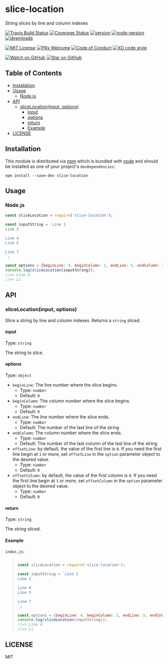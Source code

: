 # slice-location

String slices by line and column indexes

[![Travis Build Status](https://travis-ci.org/forresst/slice-location.svg?branch=master)](https://travis-ci.org/forresst/slice-location)
[![Coverage Status](https://coveralls.io/repos/github/forresst/slice-location/badge.svg)](https://coveralls.io/github/forresst/slice-location)
[![version](https://img.shields.io/npm/v/slice-location.svg?style=flat-square)](https://www.npmjs.com/package/slice-location)
[![node-version](https://img.shields.io/badge/node-%3E%3D%208.0-orange.svg?style=flat-square)](https://nodejs.org)
[![downloads](https://img.shields.io/npm/dm/slice-location.svg?style=flat-square)](http://npm-stat.com/charts.html?package=slice-location)

[![MIT License](https://img.shields.io/npm/l/slice-location.svg?style=flat-square)](https://github.com/forresst/slice-location/blob/master/LICENSE)
[![PRs Welcome](https://img.shields.io/badge/PRs-welcome-brightgreen.svg?style=flat-square)](http://makeapullrequest.com)
[![Code of Conduct](https://img.shields.io/badge/code%20of-conduct-ff69b4.svg?style=flat-square)](https://github.com/forresst/slice-location/blob/master/CODE_OF_CONDUCT.md)
[![XO code style](https://img.shields.io/badge/code_style-XO-5ed9c7.svg)](https://github.com/xojs/xo)

[![Watch on GitHub](https://img.shields.io/github/watchers/forresst/slice-location.svg?style=social)](https://github.com/forresst/slice-location/watchers)
[![Star on GitHub](https://img.shields.io/github/stars/forresst/slice-location.svg?style=social)](https://github.com/forresst/slice-location/stargazers)


## Table of Contents

- [Installation](#installation)
- [Usage](#usage)
  * [Node.js](#nodejs)
- [API](#api)
  * [sliceLocation(input, options)](#slicelocationinput-options)
    + [input](#input)
    + [options](#options)
    + [return](#return)
    + [Example](#example)
- [LICENSE](#license)

## Installation

This module is distributed via [npm](https://www.npmjs.com/) which is bundled with [node](https://nodejs.org) and should be installed as one of your project's `devDependencies`:

```console
npm install --save-dev slice-location
```

## Usage

### Node.js

```js
const sliceLocation = require('slice-location');

const inputString = `Line 1
Line 2

Line 4
Line 5

Line 7
`;

const options = {beginLine: 4, beginColumn: 1, endLine: 5, endColumn: 2, offsetLine: 1, offsetColumn: 1};
console.log(sliceLocation(inputString));
//=> Line 4
//=> Li
```

## API

### sliceLocation(input, options)

Slice a string by line and column indexes. Returns a `string` sliced.

#### input

Type: `string`

The string to slice.

#### options

Type: `object`

- `beginLine`: The line number where the slice begins.
  - Type: `number`
  - Default: `0`
- `beginColumn`: The column number where the slice begins.
  - Type: `number`
  - Default: `0`
- `endLine`: The line number where the slice ends.
  - Type: `number`
  - Default: The number of the last line of the string
- `endColumn`: The column number where the slice ends.
  - Type: `number`
  - Default: The number of the last column of the last line of the string
- `offsetLine`: by default, the value of the first line is `0`. If you need the first line begin at `1` or more, set `offsetLine` in the `option` parameter object to the desired value.
  - Type: `number`
  - Default: `0`
- `offsetColumn`: by default, the value of the first column is `0`. If you need the first line begin at `1` or more, set `offsetColumn` in the `option` parameter object to the desired value.
  - Type: `number`
  - Default: `0`

#### return

Type: `string`

The string sliced.

#### Example

`index.js`:

> ```js
>
> const sliceLocation = require('slice-location');
>
> const inputString = `Line 1
> Line 2
>
> Line 4
> Line 5
>
> Line 7
> `;
>
> const options = {beginLine: 4, beginColumn: 1, endLine: 5, endColumn: 2, offsetLine: 1, offsetColumn: 1};
> console.log(sliceLocation(inputString));
> //=> Line 4
> //=> Li
> ```

## LICENSE

MIT
